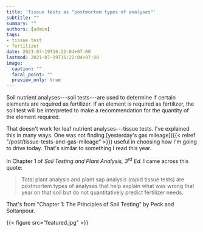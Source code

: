```yaml
---
title: 'Tissue tests as "postmortem types of analyses"'
subtitle: ""
summary: ""
authors: [admin]
tags: 
- tissue test
- fertilizer
date: 2021-07-19T16:22:04+07:00
lastmod: 2021-07-19T16:22:04+07:00
image:
  caption: ""
  focal_point: ""
  preview_only: true
---
```


Soil nutrient analyses---soil tests---are used to determine if certain elements are required as fertilizer. If an element is required as fertilizer, the soil test will be interpreted to make a recommendation for the quantity of the element required.

That doesn't work for leaf nutrient analyses---tissue tests. I've explained this in many ways. One was not finding [yesterday's gas mileage]({{< relref "/post/tissue-tests-and-gas-mileage" >}}) useful in choosing how I'm going to drive today. That's similar to something I read this year.

In Chapter 1 of *Soil Testing and Plant Analysis, 3<sup>rd</sup> Ed.* I came across this quote:

> Total plant analysis and plant sap analysis (rapid tissue tests) are postmortem types of analyses that help explain what was wrong that year on that soil but do not quantitatively predict fertilizer needs.

That's from "Chapter 1: The Principles of Soil Testing" by Peck and Soltanpour.

{{< figure src="featured.jpg" >}}
